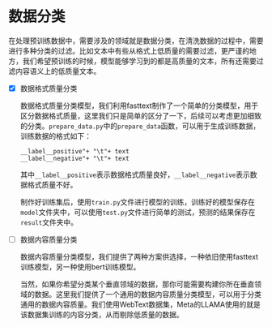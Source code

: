 # 数据分类

在处理预训练数据中，需要涉及的领域就是数据分类，在清洗数据的过程中，需要进行多种分类的过滤。比如文本中有些从格式上低质量的需要过滤，更严谨的地方，我们希望预训练的时候，模型能够学习到的都是高质量的文本，所有还需要过滤内容语义上的低质量文本。

- [x] 数据格式质量分类

    数据格式质量分类模型，我们利用fasttext制作了一个简单的分类模型，用于区分数据格式质量，这里我们只是简单的区分了一下，后续可以考虑更加细致的分类。`prepare_data.py`中的`prepare_data`函数，可以用于生成训练数据，训练数据的格式如下：
    ```
    __label__positive"+ "\t"+ text
    __label__negative"+ "\t"+ text
    ```
    其中`__label__positive`表示数据格式质量良好，`__label__negative`表示数据格式质量不好。
    
    制作好训练集后，使用`train.py`文件进行模型的训练，训练好的模型保存在`model`文件夹中，可以使用`test.py`文件进行简单的测试，预测的结果保存在`result`文件夹中。


- [ ] 数据内容质量分类 
    
    数据内容质量分类模型，我们提供了两种方案供选择，一种依旧使用fasttext训练模型，另一种使用bert训练模型。
    
    当然，如果你希望分类某个垂直领域的数据，那你可能需要构建你所在垂直领域的数据。这里我们提供了一个通用的数据内容质量分类模型，可以用于分类通用的数据内容质量。我们使用WebText数据集，Meta的LLAMA使用的就是该数据集训练的内容分类，从而剔除低质量的数据。

    
